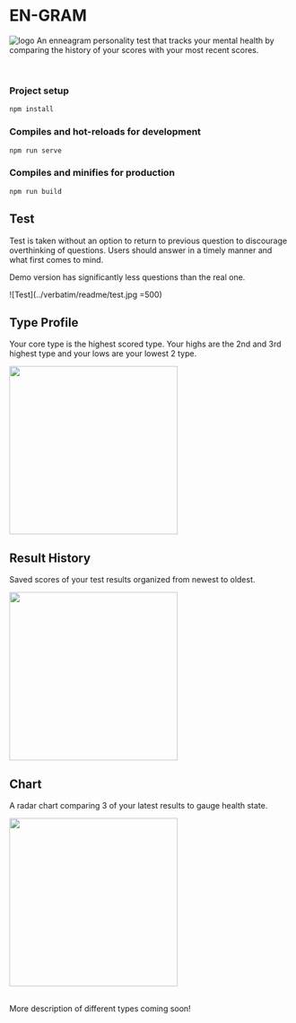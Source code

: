 # EN-GRAM
![logo](../verbatim/readme/homepage.JPG)
An enneagram personality test that tracks your mental health by comparing the history of your scores with your most recent scores.

<br/>

### Project setup

```
npm install
```

### Compiles and hot-reloads for development

```
npm run serve
```

### Compiles and minifies for production

```
npm run build
```

## Test

<p>Test is taken without an option to return to previous question to discourage overthinking of questions. Users should answer in a timely manner and what first comes to mind.</P>
<p>Demo version has significantly less questions than the real one.</p>
![Test](../verbatim/readme/test.jpg =500)

<br/>

## Type Profile

<p>Your core type is the highest scored type.  Your highs are the 2nd and 3rd highest type and your lows are your lowest 2 type.</p>
<img src="../verbatim/readme/breakdown.jpg" width="300"/>

<br/>

## Result History

<p>Saved scores of your test results organized from newest to oldest.</P>
<img src="../verbatim/readme/history.jpg" width="300"/>

<br/>

## Chart

<p>A radar chart comparing 3 of your latest results to gauge health state.</P>
<img src="../verbatim/readme/chart.jpg" width="300"/>
<br/>

<br/>
<p>More description of different types coming soon!</p>
